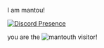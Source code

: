 I am mantou!

[![Discord Presence](https://lanyard.cnrad.dev/api/644504218798915634)](https://discord.com/users/644504218798915634)

you are the ![mantou](https://count.getloli.com/get/@mantou?theme=asoul)th visitor!
